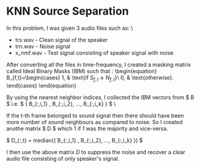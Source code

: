 # KNN Source Separation

In this problem, I was given 3 audio files such as: \\
* trs.wav - Clean signal of the speaker
* trn.wav - Noise signal
* x_nmf.wav - Test signal consisting of speaker signal with noise

After converting all the files in time-frequency, I created a masking matrix called Ideal Binary Masks (IBM) such that :
\begin{equation}
  B_{f,t}=\begin{cases}
    1, & \text{if $S_{f,t} \geq N_{f,t}$}\\
    0, & \text{otherwise}.
  \end{cases}
\end{equation}

By using the nearest neighbor indices, I collected the IBM vectors from $ B $ i.e. $ \{ B_{:,i_1} , B_{:,i_2}, ..., B_{:,i_k} \} $ \\ 

If the t-th frame belonged to sound signal then there should have been more number of sound neighbours as compared to noise. So I created anothe matrix $ D $ which 1 if 1 was the majority and vice-versa.

$ D_{:,t} = median(\{ B_{:,i_1} , B_{:,i_2}, ..., B_{:,i_k} \}) $

I then use the above matrix $D$ to suppress the noise and recover a clear audio file consisting of only speaker's signal.